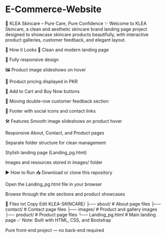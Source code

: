 # E-Commerce-Website
📌 KLEA Skincare – Pure Care, Pure Confidence ✨
Welcome to KLEA Skincare, a clean and aesthetic skincare brand landing page project designed to showcase skincare products beautifully, with interactive product galleries, customer feedback, and elegant layout.

🎨 How it Looks
🌸 Clean and modern landing page

📱 Fully responsive design

🖼️ Product image slideshows on hover

💸 Product pricing displayed in PKR

🛒 Add to Cart and Buy Now buttons

📝 Moving double-row customer feedback section

🔗 Footer with social icons and contact links

🛠️ Features
Smooth image slideshows on product hover

Responsive About, Contact, and Product pages

Separate folder structure for clean management

Stylish landing page (Landing_pg.html)

Images and resources stored in images/ folder

▶️ How to Run
📥 Download or clone this repository

Open the Landing_pg.html file in your browser

Browse through the site sections and product showcases

📁 Files
txt
Copy
Edit
KLEA-SKINCARE/
├── about/               # About page files
├── contact/             # Contact page files
├── images/              # Product and gallery images
├── product/             # Product page files
└── Landing_pg.html      # Main landing page
✅ Note:
Built with HTML, CSS, and Bootstrap

Pure front-end project — no back-end required
